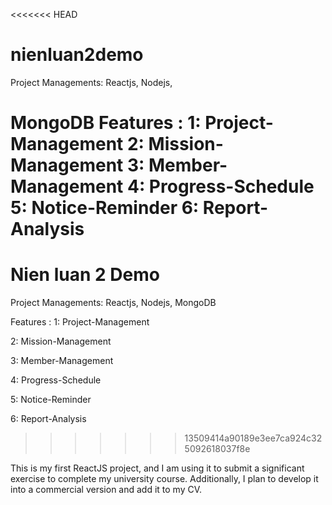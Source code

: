 <<<<<<< HEAD
# nienluan2demo

Project Managements: Reactjs, Nodejs,

MongoDB Features : 1: Project-Management 2: Mission-Management 3: Member-Management 4: Progress-Schedule 5: Notice-Reminder 6: Report-Analysis
=======
# Nien luan 2 Demo
Project Managements: Reactjs, Nodejs, MongoDB

Features : 
1: Project-Management 

2: Mission-Management 

3: Member-Management 

4: Progress-Schedule 

5: Notice-Reminder 

6: Report-Analysis
>>>>>>> 13509414a90189e3ee7ca924c325092618037f8e

This is my first ReactJS project, and I am using it to submit a significant exercise to complete my university course. Additionally, I plan to develop it into a commercial version and add it to my CV.
